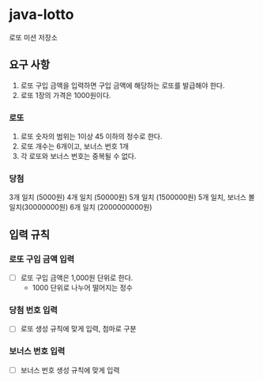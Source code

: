# java-lotto

로또 미션 저장소

## 요구 사항
1. 로또 구입 금액을 입력하면 구입 금액에 해당하는 로또를 발급해야 한다.
2. 로또 1장의 가격은 1000원이다.

### 로또
1. 로또 숫자의 범위는 1이상 45 이하의 정수로 한다.
2. 로또 개수는 6개이고, 보너스 번호 1개
3. 각 로또와 보너스 번호는 중복될 수 없다.

### 당첨
3개 일치 (5000원)
4개 일치 (50000원)
5개 일치 (1500000원)
5개 일치, 보너스 볼 일치(30000000원)
6개 일치 (2000000000원)

## 입력 규칙
### 로또 구입 금액 입력
- [ ] 로또 구입 금액은 1,000원 단위로 한다.
    + 1000 단위로 나누어 떨어지는 정수

### 당첨 번호 입력
- [ ] 로또 생성 규칙에 맞게 입력, 첨마로 구분

### 보너스 번호 입력
- [ ] 보너스 번호 생성 규칙에 맞게 입력

